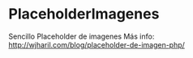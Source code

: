 # PlaceholderImagenes
Sencillo Placeholder de imagenes
Más info: http://wjharil.com/blog/placeholder-de-imagen-php/
